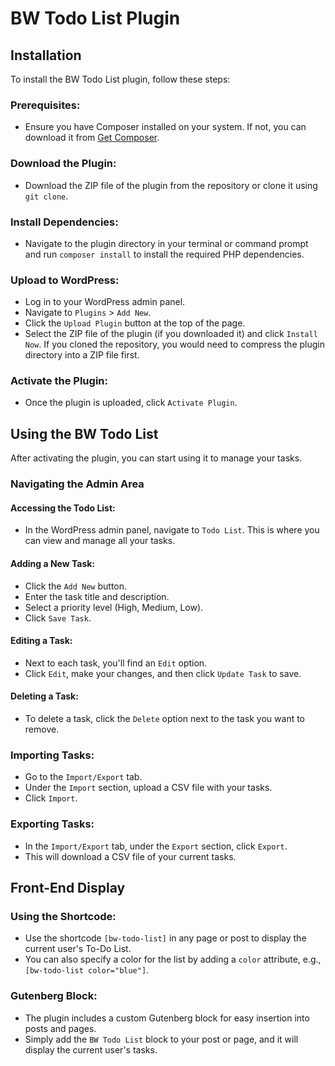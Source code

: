# BW Todo List Plugin

## Installation

To install the BW Todo List plugin, follow these steps:

### Prerequisites:

- Ensure you have Composer installed on your system. If not, you can download it from [Get Composer](https://getcomposer.org/download/).

### Download the Plugin:

- Download the ZIP file of the plugin from the repository or clone it using `git clone`.

### Install Dependencies:

- Navigate to the plugin directory in your terminal or command prompt and run `composer install` to install the required PHP dependencies.

### Upload to WordPress:

- Log in to your WordPress admin panel.
- Navigate to `Plugins` > `Add New`.
- Click the `Upload Plugin` button at the top of the page.
- Select the ZIP file of the plugin (if you downloaded it) and click `Install Now`. If you cloned the repository, you would need to compress the plugin directory into a ZIP file first.

### Activate the Plugin:

- Once the plugin is uploaded, click `Activate Plugin`.

## Using the BW Todo List

After activating the plugin, you can start using it to manage your tasks.

### Navigating the Admin Area

#### Accessing the Todo List:

- In the WordPress admin panel, navigate to `Todo List`. This is where you can view and manage all your tasks.

#### Adding a New Task:

- Click the `Add New` button.
- Enter the task title and description.
- Select a priority level (High, Medium, Low).
- Click `Save Task`.

#### Editing a Task:

- Next to each task, you'll find an `Edit` option.
- Click `Edit`, make your changes, and then click `Update Task` to save.

#### Deleting a Task:

- To delete a task, click the `Delete` option next to the task you want to remove.

### Importing Tasks:

- Go to the `Import/Export` tab.
- Under the `Import` section, upload a CSV file with your tasks.
- Click `Import`.

### Exporting Tasks:

- In the `Import/Export` tab, under the `Export` section, click `Export`.
- This will download a CSV file of your current tasks.

## Front-End Display

### Using the Shortcode:

- Use the shortcode `[bw-todo-list]` in any page or post to display the current user's To-Do List.
- You can also specify a color for the list by adding a `color` attribute, e.g., `[bw-todo-list color="blue"]`.


### Gutenberg Block:

- The plugin includes a custom Gutenberg block for easy insertion into posts and pages.
- Simply add the `BW Todo List` block to your post or page, and it will display the current user's tasks.
